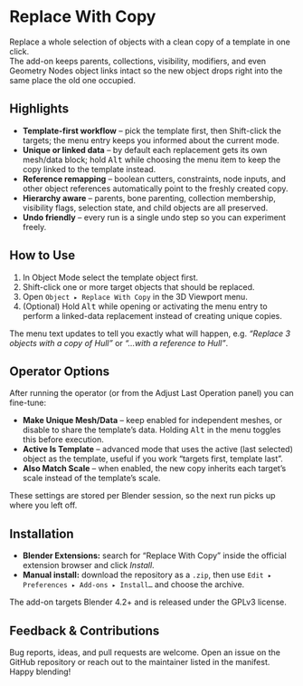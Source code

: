 # Replace With Copy

Replace a whole selection of objects with a clean copy of a template in one click.  
The add-on keeps parents, collections, visibility, modifiers, and even Geometry Nodes object links intact so the new object drops right into the same place the old one occupied.

## Highlights
- **Template-first workflow** – pick the template first, then Shift-click the targets; the menu entry keeps you informed about the current mode.
- **Unique or linked data** – by default each replacement gets its own mesh/data block; hold <kbd>Alt</kbd> while choosing the menu item to keep the copy linked to the template instead.
- **Reference remapping** – boolean cutters, constraints, node inputs, and other object references automatically point to the freshly created copy.
- **Hierarchy aware** – parents, bone parenting, collection membership, visibility flags, selection state, and child objects are all preserved.
- **Undo friendly** – every run is a single undo step so you can experiment freely.

## How to Use
1. In Object Mode select the template object first.
2. Shift-click one or more target objects that should be replaced.
3. Open `Object ▸ Replace With Copy` in the 3D Viewport menu.
4. (Optional) Hold <kbd>Alt</kbd> while opening or activating the menu entry to perform a linked-data replacement instead of creating unique copies.

The menu text updates to tell you exactly what will happen, e.g. *“Replace 3 objects with a copy of Hull”* or *“…with a reference to Hull”*.

## Operator Options
After running the operator (or from the Adjust Last Operation panel) you can fine-tune:

- **Make Unique Mesh/Data** – keep enabled for independent meshes, or disable to share the template’s data. Holding <kbd>Alt</kbd> in the menu toggles this before execution.
- **Active Is Template** – advanced mode that uses the active (last selected) object as the template, useful if you work “targets first, template last”.
- **Also Match Scale** – when enabled, the new copy inherits each target’s scale instead of the template’s scale.

These settings are stored per Blender session, so the next run picks up where you left off.

## Installation
- **Blender Extensions:** search for “Replace With Copy” inside the official extension browser and click *Install*.
- **Manual install:** download the repository as a `.zip`, then use `Edit ▸ Preferences ▸ Add-ons ▸ Install…` and choose the archive.

The add-on targets Blender 4.2+ and is released under the GPLv3 license.

## Feedback & Contributions
Bug reports, ideas, and pull requests are welcome. Open an issue on the GitHub repository or reach out to the maintainer listed in the manifest. Happy blending!
